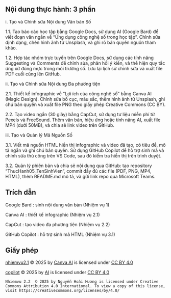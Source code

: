 ## Nội dung thực hành: 3 phần

i. Tạo và Chỉnh sửa Nội dung Văn bản Số

1.1. Tạo báo cáo học tập bằng Google Docs, sử dụng AI (Google Bard) để viết đoạn văn ngắn về “Ứng dụng công nghệ số trong học tập”.
Chỉnh sửa định dạng, chèn hình ảnh từ Unsplash, và ghi rõ bản quyền nguồn tham khảo.

1.2. Hợp tác nhóm trực tuyến trên Google Docs, sử dụng các tính năng Suggesting và Comments để chỉnh sửa, phản hồi ý kiến, và thể hiện quy tắc ứng xử đúng mực trong môi trường số.
Lưu lại lịch sử chỉnh sửa và xuất file PDF cuối cùng lên GitHub.

ii. Tạo và Chỉnh sửa Nội dung Đa phương tiện

2.1. Thiết kế infographic về “Lợi ích của công nghệ số” bằng Canva AI (Magic Design).
Chỉnh sửa bố cục, màu sắc, thêm hình ảnh từ Unsplash, ghi chú bản quyền và xuất file PNG theo giấy phép Creative Commons (CC BY).

2.2. Tạo video ngắn (30 giây) bằng CapCut, sử dụng tư liệu miễn phí từ Pexels và FreeSound.
Thêm văn bản, hiệu ứng hoặc tính năng AI, xuất file MP4 (dưới 50MB), và chia sẻ link video trên GitHub.

iii. Tạo và Quản lý Mã Nguồn Số

3.1. Viết mã nguồn HTML hiển thị infographic và video đã tạo, có tiêu đề, mô tả ngắn và ghi chú bản quyền.
Sử dụng GitHub Copilot để hỗ trợ sinh mã và chỉnh sửa thủ công trên VS Code, sau đó kiểm tra hiển thị trên trình duyệt.

3.2. Quản lý phiên bản và chia sẻ nội dung qua GitHub: tạo repository “ThucHanh05_TenSinhVien”, commit đầy đủ các file (PDF, PNG, MP4, HTML), thêm README.md mô tả, và gửi link repo qua Microsoft Teams.

## Trích dẫn

Google Bard : sinh nội dung văn bản (Nhiệm vụ 1)

Canva AI : thiết kế infographic (Nhiệm vụ 2.1)

CapCut : tạo video đa phương tiện (Nhiệm vụ 2.2)

GitHub Copilot : hỗ trợ sinh mã HTML (Nhiệm vụ 3.1)

## Giấy phép
<a href="https://github.com/huong-nek/thuc-hanh-buoi-6-nhom-5">nhiemvu2.1</a> © 2025 by <a href="https://www.canva.com/ai-assistant/">Canva AI</a> is licensed under <a href="https://creativecommons.org/licenses/by/4.0/">CC BY 4.0</a><img src="https://mirrors.creativecommons.org/presskit/icons/cc.svg" alt="" style="max-width: 1em;max-height:1em;margin-left: .2em;"><img src="https://mirrors.creativecommons.org/presskit/icons/by.svg" alt="" style="max-width: 1em;max-height:1em;margin-left: .2em;">

<a href="https://share.google/Orr8NRILIiBdJIQRE">copilot</a> © 2025 by <a href="https://github.com/huong-nek">AI</a> is licensed under <a href="https://creativecommons.org/licenses/by/4.0/">CC BY 4.0</a><img src="https://mirrors.creativecommons.org/presskit/icons/cc.svg" alt="" style="max-width: 1em;max-height:1em;margin-left: .2em;"><img src="https://mirrors.creativecommons.org/presskit/icons/by.svg" alt="" style="max-width: 1em;max-height:1em;margin-left: .2em;">

    Nhiemvu 2.2  © 2025 by Nguyễn Hoài Hương is licensed under Creative Commons Attribution 4.0 International. To view a copy of this license, visit https://creativecommons.org/licenses/by/4.0/
